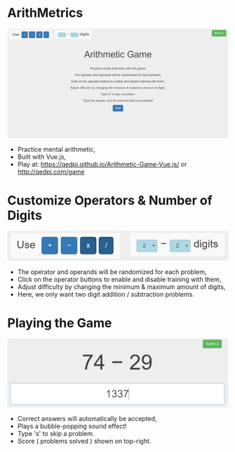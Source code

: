 # ArithMetrics
![Screenshot](screenshots/start.jpg)
+ Practice mental arithmetic,
+ Built with Vue.js,
+ Play at: https://qedpi.github.io/Arithmetic-Game-Vue.js/ or http://qedpi.com/game

# Customize Operators & Number of Digits
![Screenshot](screenshots/customize.jpg)
+ The operator and operands will be randomized for each problem,
+ Click on the operator buttons to enable and disable training with them,
+ Adjust difficulty by changing the minimum & maximum amount of digits,
+ Here, we only want two digit addition / subtraction problems.

# Playing the Game
![Screenshot](screenshots/gameplay.jpg)
+ Correct answers will automatically be accepted, 
+ Plays a bubble-popping sound effect!
+ Type 's' to skip a problem.
+ Score ( problems solved ) shown on top-right. 
